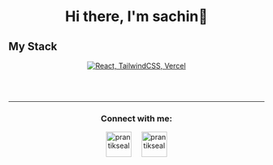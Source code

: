 <h1 align="center">Hi there, I'm sachin👋</h1>

## My Stack
<p align="center">
  <a href="#">
    <img src="https://skillicons.dev/icons?i=js,html,css,tailwind,react" alt="React, TailwindCSS, Vercel">
  </a>
</p>

<br><br>
<hr>

<h3 align="center">Connect with me:</h3>
<p align="center">
<a href="https://www.linkedin.com/in/sachin-nayak-a3295a228/" target="blank"><img align="center" src="https://img.icons8.com/cute-clipart/64/000000/linkedin.png" alt="prantikseal" height="50" width="50" /></a>&nbsp;&nbsp;&nbsp;&nbsp;
<a href="https://instagram.com/__sachin_nayak" target="blank"><img align="center" src="https://img.icons8.com/cute-clipart/64/000000/instagram-new.png" alt="prantikseal" height="50" width="50" /></a>
</p>
